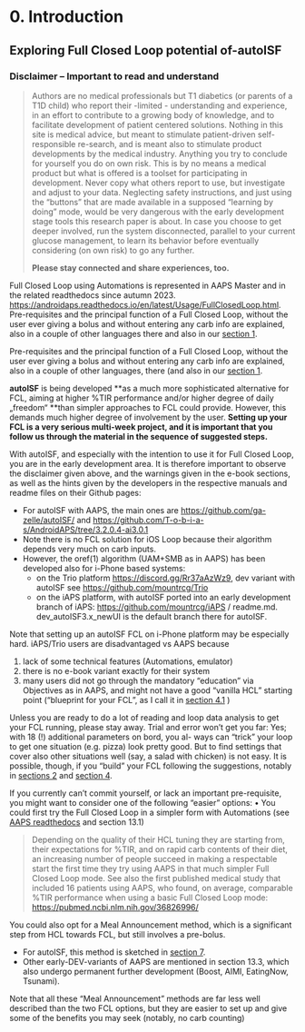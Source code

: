 # 0. Introduction

## Exploring Full Closed Loop potential of-autoISF

### Disclaimer – Important to read and understand
<blockquote> 
Authors are no medical professionals but T1 diabetics (or parents of a T1D child) who report their -limited - 
understanding and experience, in an effort to contribute to a growing body of knowledge, and to facilitate 
development of patient centered solutions. Nothing in this site is medical advice, but meant to stimulate 
patient-driven self-responsible re-search, and is meant also to stimulate product 
developments by the medical industry. Anything you try to conclude for yourself you do on own risk. 
This is by no means a medical product but what is offered is a toolset for participating in development. 
Never copy what others report to use, but investigate and adjust to your data. Neglecting safety instructions, and just using the “buttons” that are made available in a supposed “learning by doing” mode, would be very dangerous with the early development stage tools this research paper is about. 
In case you choose to get deeper involved, run the system disconnected, parallel to
your current glucose management, to learn its behavior before eventually considering (on own risk) 
to go any further. 
<p> <b>Please stay connected and share experiences, too.</b></p>
</blockquote>


Full Closed Loop using Automations is represented in AAPS Master and in the related
readthedocs since autumn 2023. <https://androidaps.readthedocs.io/en/latest/Usage/FullClosedLoop.html>.
Pre-requisites and the principal function of a Full Closed Loop, without the user ever giving a bolus
and without entering any carb info are explained, also in a couple of other languages there and
also in our [section 1](section_1.md).


Pre-requisites and the principal function of a Full Closed Loop, without the user ever giving a bolus
and without entering any carb info are explained, also in a couple of other languages, there (and
also in our [section 1](section_1.md).

**autoISF** is being developed **as a much more sophisticated alternative for FCL, aiming at
higher %TIR performance and/or higher degree of daily „freedom“ **than simpler approaches to
FCL could provide.
However, this demands much higher degree of involvement by the user. **Setting up your FCL is a
very serious multi-week project, and it is important that you follow us through the material in
the sequence of suggested steps.**

With autoISF, and especially with the intention to use it for Full Closed Loop, you are in the early
development area. It is therefore important to observe the disclaimer given above, and the warnings
given in the e-book sections, as well as the hints given by the developers in the respective
manuals and readme files on their Github pages:

- For autoISF with AAPS, the main ones are <https://github.com/ga-zelle/autoISF/> and <https://github.com/T-o-b-i-a-s/AndroidAPS/tree/3.2.0.4-ai3.0.1>
- Note there is no FCL solution for iOS Loop because their algorithm depends very much on carb inputs.
- However, the oref(1) algorithm (UAM+SMB as in AAPS) has been developed also for i-Phone based systems:
    - on the Trio platform <https://discord.gg/Rr37aAzWz9>, dev variant with autoISF see <https://github.com/mountrcg/Trio>
    - on the iAPS platform, with autoISF ported into an early development branch of iAPS: https://github.com/mountrcg/iAPS / readme.md. dev_autoISF3.x_newUI is the default branch there for autoISF.


Note that setting up an autoISF FCL on i-Phone platform may be especially hard. iAPS/Trio users are disadvantaged vs AAPS because
1) lack of some technical features (Automations, emulator)
2) there is no e-book variant exactly for their system
3) many users did not go through the mandatory “education” via Objectives as in AAPS, and might not have a good “vanilla HCL” starting point (“blueprint for your
   FCL”, as I call it in [section 4.1](section_4.md) )


Unless you are ready to do a lot of reading and loop data analysis to get your FCL running, please
stay away. Trial and error won’t get you far: Yes; with 18 (!) additional parameters on bord, you al-
ways can “trick” your loop to get one situation (e.g. pizza) look pretty good. But to find settings that
cover also other situations well (say, a salad with chicken) is not easy. It is possible, though, if you
“build” your FCL following the suggestions, notably in [sections 2](section_2.md) and [section 4](section_4.md).

If you currently can’t commit yourself, or lack an important pre-requisite, you might want to consider one of the following “easier” options:
•	You could first try the Full Closed Loop in a simpler form with Automations (see [AAPS readthedocs](https://androidaps.readthedocs.io/en/latest/Usage/FullClosedLoop.html) and section 13.1)

<blockquote>Depending on the quality of their HCL tuning they are starting from, their expectations for
%TIR, and on rapid carb contents of their diet, an increasing number of people succeed in
making a respectable start the first time they try using AAPS in that much simpler Full
Closed Loop mode.
See also the first published medical study that included 16 patients using AAPS, who found, 
on average, comparable %TIR performance when using a basic Full Closed Loop mode:
<a href=" https://pubmed.ncbi.nlm.nih.gov/36826996/">https://pubmed.ncbi.nlm.nih.gov/36826996/</a> </blockquote>


You could also opt for a Meal Announcement method, which is a significant step from
HCL towards FCL, but still involves a pre-bolus.
- For autoISF, this method is sketched in [section 7]().
- Other early-DEV-variants of AAPS are mentioned in section 13.3, which also undergo permanent further development (Boost, AIMI, EatingNow, Tsunami).

Note that all these “Meal Announcement” methods are far less well described than the two FCL options, but they are easier to set up and give some of
the benefits you may seek (notably, no carb counting)
















